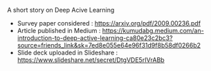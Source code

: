 A short story on Deep Acive Learning

- Survey paper considered : https://arxiv.org/pdf/2009.00236.pdf
- Article published in Medium : https://kumudabg.medium.com/an-introduction-to-deep-active-learning-ca80e23c2bc3?source=friends_link&sk=7ed8e055e64e96f31d9f8b58df0266b2
- Slide deck uploaded in Slideshare : https://www.slideshare.net/secret/DtgVDE5rIVrABb


